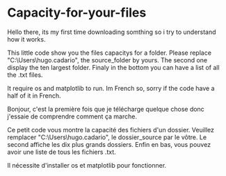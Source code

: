 # Capacity-for-your-files

Hello there, its my first time downloading somthing so i try to understand how it works.

This little code show you the files capacitys for a folder.
Please replace "C:\Users\hugo.cadario\", the source_folder by yours.
The second one display the ten largest folder.
Finaly in the bottom you can have a list of all the .txt files.

It require os and matplotlib to run.
Im French so, sorry if the code have a half of it in French.



Bonjour, c'est la première fois que je télécharge quelque chose donc j'essaie de comprendre comment ça marche.

Ce petit code vous montre la capacité des fichiers d'un dossier.
Veuillez remplacer "C:\Users\hugo.cadario\", le dossier_source par le vôtre.
Le second affiche les dix plus grands dossiers.
Enfin en bas, vous pouvez avoir une liste de tous les fichiers .txt.

Il nécessite d'installer os et matplotlib pour fonctionner.
